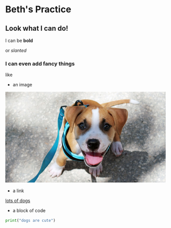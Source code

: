 # Beth's Practice

## Look what I can do!

I can be **bold**

or *slanted* 

### I can even add fancy things

like 

* an image 

![puppy](/puppy.jpg)

* a link

[lots of dogs](https://www.goodhousekeeping.com/life/pets/g4531/cutest-dog-breeds/)

* a block of code

```python
print("dogs are cute")
```